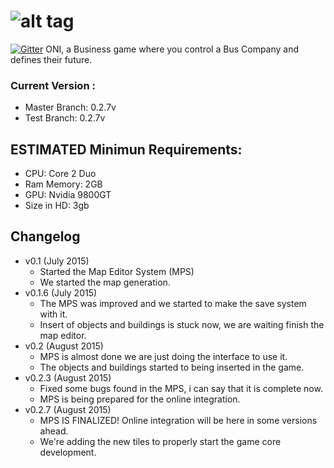 ![alt tag](https://raw.github.com/dogfalo/materialize/master/images/materialize.gif)
===========

[![Gitter](https://www.facebook.com/)](https://gitter.im/Dogfalo/materialize?utm_source=badge&utm_medium=badge&utm_campaign=pr-badge&utm_content=badge)
ONI, a Business game where you control a Bus Company and defines their future.

### Current Version :
  - Master Branch: 0.2.7v
  - Test Branch: 0.2.7v

## ESTIMATED Minimun Requirements:
  - CPU: Core 2 Duo 
  - Ram Memory: 2GB
  - GPU: Nvidia 9800GT
  - Size in HD: 3gb

## Changelog
- v0.1 (July 2015)
  - Started the Map Editor System (MPS)
  - We started the map generation.
- v0.1.6 (July 2015)
  - The MPS was improved and we started to make the save system with it.
  - Insert of objects and buildings is stuck now, we are waiting finish the map editor.
- v0.2 (August 2015)
  - MPS is almost done we are just doing the interface to use it.
  - The objects and buildings started to being inserted in the game.
- v0.2.3 (August 2015)
  - Fixed some bugs found in the MPS, i can say that it is complete now.
  - MPS is being prepared for the online integration.
- v0.2.7 (August 2015)
  - MPS IS FINALIZED! Online integration will be here in some versions ahead.
  - We're adding the new tiles to properly start the game core development.
